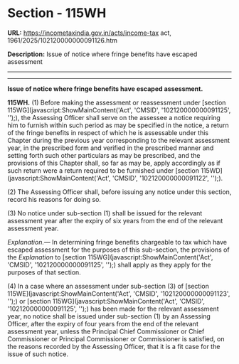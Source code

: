 # Section - 115WH

**URL:** https://incometaxindia.gov.in/acts/income-tax act, 1961/2025/102120000000091126.htm

**Description:** Issue of notice where fringe benefits have escaped assessment

---

****  
  
**Issue of notice where fringe benefits have escaped assessment.**

**115WH.** (1) Before making the assessment or reassessment under [section 115WG](javascript:ShowMainContent\('Act', 'CMSID', '102120000000091125', ''\);), the Assessing Officer shall serve on the assessee a notice requiring him to furnish within such period as may be specified in the notice, a return of the fringe benefits in respect of which he is assessable under this Chapter during the previous year corresponding to the relevant assessment year, in the prescribed form and verified in the prescribed manner and setting forth such other particulars as may be prescribed, and the provisions of this Chapter shall, so far as may be, apply accordingly as if such return were a return required to be furnished under [section 115WD](javascript:ShowMainContent\('Act', 'CMSID', '102120000000091122', ''\);).

(2) The Assessing Officer shall, before issuing any notice under this section, record his reasons for doing so.

(3) No notice under sub-section (1) shall be issued for the relevant assessment year after the expiry of six years from the end of the relevant assessment year.

_Explanation.—_ In determining fringe benefits chargeable to tax which have escaped assessment for the purposes of this sub-section, the provisions of the _Explanation_ to [section 115WG](javascript:ShowMainContent\('Act', 'CMSID', '102120000000091125', ''\);) shall apply as they apply for the purposes of that section.

(4) In a case where an assessment under sub-section (3) of [section 115WE](javascript:ShowMainContent\('Act', 'CMSID', '102120000000091123', ''\);) or [section 115WG](javascript:ShowMainContent\('Act', 'CMSID', '102120000000091125', ''\);) has been made for the relevant assessment year, no notice shall be issued under sub-section (1) by an Assessing Officer, after the expiry of four years from the end of the relevant assessment year, unless the Principal Chief Commissioner or Chief Commissioner or Principal Commissioner or Commissioner is satisfied, on the reasons recorded by the Assessing Officer, that it is a fit case for the issue of such notice.